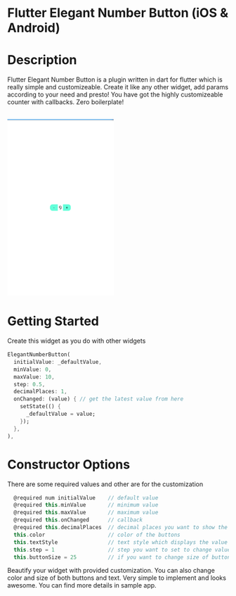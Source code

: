 # Flutter Elegant Number Button (iOS & Android)

# Description
Flutter Elegant Number Button is a plugin written in dart for flutter which is really simple and customizeable.
Create it like any other widget, add params according to your need and presto!
You have got the highly customizeable counter with callbacks.
Zero boilerplate!

<br>
<img height="400" src="https://github.com/eddydn/flutter_elegant_number_button/blob/main/screenshots/Capture.PNG?raw=true" />
<br>

# Getting Started
Create this widget as you do with other widgets
```dart
ElegantNumberButton(
  initialValue: _defaultValue,
  minValue: 0,
  maxValue: 10,
  step: 0.5,
  decimalPlaces: 1,
  onChanged: (value) { // get the latest value from here
    setState(() {
      _defaultValue = value;
    });
  },
),
```

# Constructor Options
There are some required values and other are for the customization
``` dart
  @required num initialValue    // default value
  @required this.minValue       // minimum value
  @required this.maxValue       // maximum value
  @required this.onChanged      // callback
  @required this.decimalPlaces  // decimal places you want to show the value of
  this.color                    // color of the buttons
  this.textStyle                // text style which displays the value
  this.step = 1                 // step you want to set to change value
  this.buttonSize = 25          // if you want to change size of button
```

Beautify your widget with provided customization. You can also change color and size of both buttons and text.
Very simple to implement and looks awesome. You can find more details in sample app.
